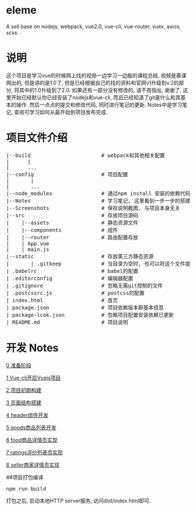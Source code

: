 # eleme
A sell base on nodejs, webpack, vue2.0, vue-cli, vue-router, vuex, axios, scss.

# 说明
这个项目是学习vue的时候网上找的视频一边学习一边敲的课程总结, 视频是慕课网出的, 但是讲的是1.0了, 但是已经根据自己的找的资料和官网v1升级到v.2的部分, 将其中的1.0升级到了2.0. 如果还有一部分没有修改的, 请不吝指出, 谢谢了.
这里开始已经默认你已经安装了nodejs和vue-cli, 而且已经知道了git是什么和其基本的操作. 然后一点点的提交和修改代码, 同时进行笔记的更新. Notes中是学习笔记, 查阅可学习如何从最开始到项目发布完成.

# 项目文件介绍
<pre>
|--build                       # webpack和其他相关配置
|      |
|      ...
|--config                      # 项目配置
|       |
|       ...
|--node_modules                # 通过npm install 安装的依赖代码库
|--Notes                       # 学习笔记, 这里看到一步一步的搭建完整项目的学习笔记 与项目本身无关
|--Screenshots                 # 保存说明截图, 与项目本身无关
|--src                         # 存放项目源码
|    |--assets                 # 静态资源文件
|    |--components             # 组件
|    |--router                 # 路由配置存放
|    | App.vue
|    | main.js
|--static                      # 存放第三方静态资源
|       | .gitkeep             # 当目录为空时, 也可以将这个文件提交到git仓库中
| .babelrc                     # babel的配置
| .editorconfig                # 编辑器配置
| .gitignore                   # 忽略无需git控制的文件
| .postcssrc.js                # postcss的配置
| index.html                   # 首页
| package.json                 # 项目依赖版本即基本信息
| package-lcok.json            # 忽略项目配置安装依赖已更新
| README.md                    # 项目说明
</pre>

# 开发 Notes
<p><a href="https://github.com/zhanghoo/eleme/blob/master/Notes/0.Ready.md" title="0 准备阶段">0 准备阶段</a></p>
<p><a href="https://github.com/zhanghoo/eleme/blob/master/Notes/1.Use%20vue-cli.md" title="1 Vue-cli开启Vuejs项目">1 Vue-cli开启Vuejs项目</a></p>
<p><a href="https://github.com/zhanghoo/eleme/blob/master/Notes/2.Infrastructure%20setup.md" title="2 项目初期构建">2 项目初期构建</a></p>
<p><a href="https://github.com/zhanghoo/eleme/blob/master/Notes/3.Build%20page%20structure.md" title="3 页面结构搭建">3 页面结构搭建</a></p>
<p><a href="https://github.com/zhanghoo/eleme/blob/master/Notes/4.header's%20component%20development.md" title="4 header组件开发">4 header组件开发</a></p>
<p><a href="https://github.com/zhanghoo/eleme/blob/master/Notes/5.good's%20list%20development.md" title="5 goods商品列表开发">5 goods商品列表开发</a></p>
<p><a href="https://github.com/zhanghoo/eleme/blob/master/Notes/6.food's%20detail%20development.md" title="6 food商品详情页实现">6 food商品详情页实现</a></p>
<p><a href="https://github.com/zhanghoo/eleme/blob/master/Notes/7.rating's%20list%20development.md" title="7 ratings评价列表页实现">7 ratings评价列表页实现</a></p>
<p><a href="https://github.com/zhanghoo/eleme/blob/master/Notes/8.seller's%20detail%20development.md" title="8 seller商家详情页实现">8 seller商家详情页实现</a></p>

##项目打包编译
<pre>
npm run build
</pre>
<p>打包之后, 启动本地HTTP server服务, 访问dist/index.html即可.</p>

